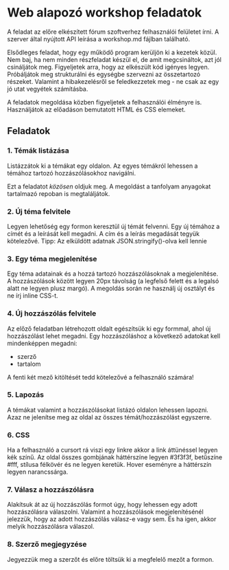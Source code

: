 # Web alapozó workshop feladatok

A feladat az előre elkészített fórum szoftverhez felhasználói felületet írni. A
szerver által nyújtott API leírása a workshop.md fájlban található.

Elsődleges feladat, hogy egy működő program kerüljön ki a kezetek közül. Nem
baj, ha nem minden részfeladat készül el, de amit megcsináltok, azt jól
csináljátok meg. Figyeljetek arra, hogy az elkészült kód igényes legyen.
Próbáljátok meg strukturálni és egységbe szervezni az összetartozó részeket.
Valamint a hibakezelésről se feledkezzetek meg - ne csak az egy jó utat vegyétek
számításba.

A feladatok megoldása közben figyeljetek a felhasználói élményre is.
Használjátok az előadáson bemutatott HTML és CSS elemeket.

## Feladatok

### 1. Témák listázása

Listázzátok ki a témákat egy oldalon. Az egyes témákról lehessen a témához
tartozó hozzászólásokhoz navigálni.

Ezt a feladatot _közösen_ oldjuk meg. A megoldást a tanfolyam anyagokat tartalmazó
repoban is megtaláljátok.

### 2. Új téma felvitele

Legyen lehetőség egy formon keresztül új témát felvenni. Egy új témához a címét
és a leírását kell megadni. A cím és a leírás megadását tegyük kötelezővé.
Tipp: Az elküldött adatnak JSON.stringify()-olva kell lennie

### 3. Egy téma megjelenítése

Egy téma adatainak és a hozzá tartozó hozzászólásoknak a megjelenítése.
A hozzászólások között legyen 20px távolság (a legfelső felett és a legalsó alatt 
ne legyen plusz margó). A megoldás során ne használj új osztályt és ne írj 
inline CSS-t.

### 4. Új hozzászólás felvitele

Az előző feladatban létrehozott oldalt egészítsük ki egy formmal, ahol új
hozzászólást lehet megadni. Egy hozzászóláshoz a következő adatokat kell
mindenképpen megadni:

* szerző
* tartalom

A fenti két mező kitöltését tedd kötelezővé a felhasználó számára!


### 5. Lapozás

A témákat valamint a hozzászólásokat listázó oldalon lehessen lapozni. Azaz ne
jelenítse meg az oldal az összes témát/hozzászólást egyszerre.

### 6. CSS

Ha a felhasználó a cursort rá viszi egy linkre akkor a link áttünéssel legyen kék színű.
Az oldal összes gombjának háttérszíne legyen #3f3f3f, betűszíne #fff, stílusa félkövér és 
ne legyen keretük. Hover eseményre a háttérszín legyen narancssárga. 

### 7. Válasz a hozzászólásra

Alakítsuk át az új hozzászólás formot úgy, hogy lehessen egy adott hozzászólásra
válaszolni. Valamint a hozzászólások megjelenítésénél jelezzük, hogy az adott
hozzászólás válasz-e vagy sem. És ha igen, akkor melyik hozzászólásra válaszol.

### 8. Szerző megjegyzése

Jegyezzük meg a szerzőt és előre töltsük ki a megfelelő mezőt a formon.


